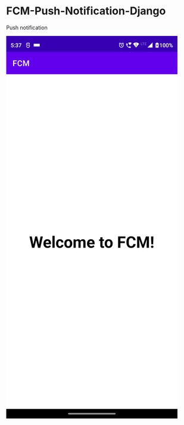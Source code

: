 # FCM-Push-Notification-Django
Push notification


![alt text](https://github.com/patugosavi/FCM-Push-Notification/blob/master/Screenshot_20221111-173727.png)
